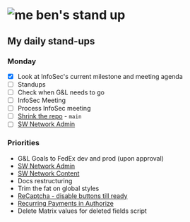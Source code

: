 # ![me](https://avatars2.githubusercontent.com/u/5232044?s=50&v=4) ben's stand up

## My daily stand-ups

### Monday

- [X] Look at InfoSec's current milestone and meeting agenda
- [ ] Standups
- [ ] Check when G&L needs to go
- [ ] InfoSec Meeting
- [ ] Process InfoSec meeting
- [ ] [Shrink the repo](https://app.clickup.com/t/jh0dwt) - `main`
- [ ] [SW Network Admin](https://app.clickup.com/8537154/v/l/li/54890360?pr=12760709)

### Priorities 
    
- G&L Goals to FedEx dev and prod (upon approval)
- [SW Network Admin](https://app.clickup.com/8537154/v/l/li/54890360?pr=12760709)
- [SW Network Content](https://app.clickup.com/8537154/v/l/li/54892353?pr=12760709)
- Docs restructuring
- Trim the fat on global styles
- [ReCaptcha - disable buttons till ready](https://projects.madebyspeak.com/#/tasks/17598281)
- [Recurring Payments in Authorize](https://projects.madebyspeak.com/#/tasks/16411534)
- Delete Matrix values for deleted fields script
